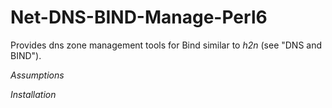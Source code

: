 # Net-DNS-BIND-Manage-Perl6

Provides dns zone management tools for Bind similar to *h2n* (see "DNS and BIND").

*Assumptions*

*Installation*



